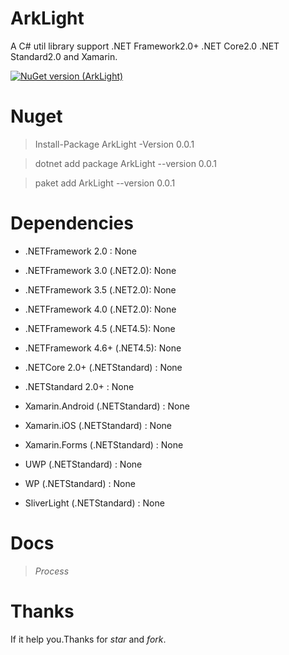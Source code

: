 # ArkLight
A C# util library support .NET Framework2.0+ .NET Core2.0 .NET Standard2.0 and Xamarin.

[![NuGet version (ArkLight)](https://img.shields.io/nuget/v/ArkLight.svg?style=flat-square)](https://www.nuget.org/packages/ArkLight)

# Nuget

> Install-Package ArkLight -Version 0.0.1

> dotnet add package ArkLight --version 0.0.1

> paket add ArkLight --version 0.0.1

# Dependencies

* .NETFramework 2.0 : None

* .NETFramework 3.0 (.NET2.0): None

* .NETFramework 3.5 (.NET2.0): None

* .NETFramework 4.0 (.NET2.0): None

* .NETFramework 4.5 (.NET4.5): None

* .NETFramework 4.6+ (.NET4.5): None

* .NETCore 2.0+  (.NETStandard) : None

* .NETStandard 2.0+ : None

* Xamarin.Android (.NETStandard) : None

* Xamarin.iOS (.NETStandard) : None

* Xamarin.Forms (.NETStandard) : None

* UWP (.NETStandard) : None

* WP (.NETStandard) : None

* SliverLight (.NETStandard) : None

# Docs

> *Process*

# Thanks

If it help you.Thanks for *star* and *fork*.

